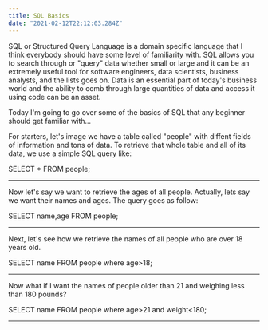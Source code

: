 ```yaml
---
title: SQL Basics
date: "2021-02-12T22:12:03.284Z"
---
```

SQL or Structured Query Language is a domain specific language that I think everybody should have some level of familiarity with. SQL allows you to search through or "query" data whether small or large and it can be an extremely useful tool for software engineers, data scientists, business analysts, and the lists goes on. Data is an essential part of today's business world and the ability to comb through large quantities of data and access it using code can be an asset.

Today I'm going to go over some of the basics of SQL that any beginner should get familiar with...

For starters, let's image we have a table called "people" with diffent fields of information and tons of data. To retrieve that whole table and all of its data, we use a simple SQL query like:

SELECT * FROM people;


------------------------------------

Now let's say we want to retrieve the ages of all people. Actually, lets say we want their names and ages. The query goes as follow:

SELECT name,age FROM people;

-----------------------------------

Next, let's see how we retrieve the names of all people who are over 18 years old.

SELECT name FROM people where age>18;

---------------------------------------

Now what if I want the names of people older than 21 and weighing less than 180 pounds?

SELECT name FROM people where age>21 and weight<180;

-----------------------------------------

